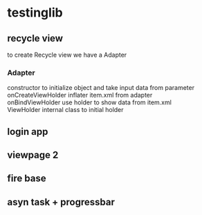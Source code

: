 # testinglib

## recycle view
to create Recycle view we have a Adapter  
### Adapter
  constructor to initialize object and take input data from parameter  
  onCreateViewHolder inflater item.xml from adapter  
  onBindViewHolder use holder to show data from item.xml  
  ViewHolder internal class to initial holder  
  
## login app
  
## viewpage 2

## fire base

## asyn task + progressbar


